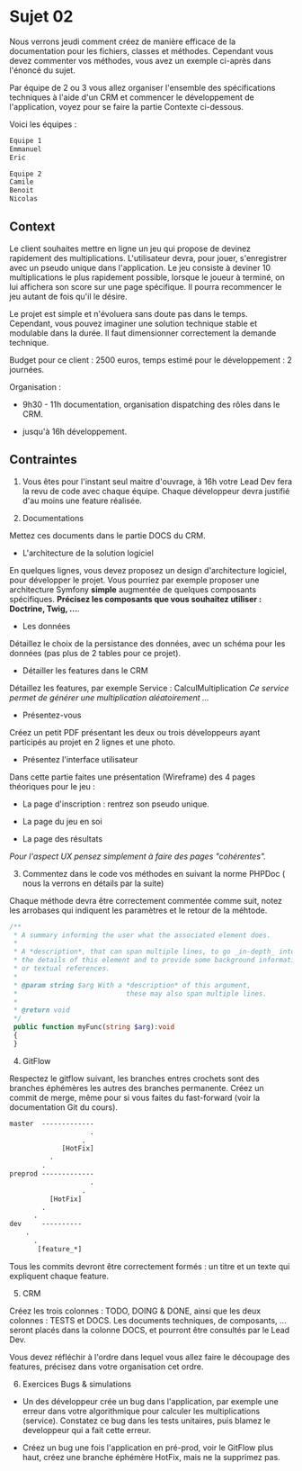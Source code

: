 # Sujet 02

Nous verrons jeudi comment créez de manière efficace de la documentation pour les fichiers, classes et méthodes. Cependant vous devez commenter vos méthodes, vous avez un exemple ci-après dans l'énoncé du sujet.

Par équipe de 2 ou 3 vous allez organiser l'ensemble des spécifications techniques à l'aide d'un CRM et commencer le développement de l'application, voyez pour se faire la partie Contexte ci-dessous.

Voici les équipes :

```txt
Equipe 1
Emmanuel
Eric

Equipe 2
Camile
Benoit
Nicolas
```

## Context

Le client souhaites mettre en ligne un jeu qui propose de devinez rapidement des multiplications. L'utilisateur devra, pour jouer, s'enregistrer avec un pseudo unique dans l'application. Le jeu consiste à deviner 10 multiplications le plus rapidement possible, lorsque le joueur à terminé, on lui affichera son score sur une page spécifique. Il pourra recommencer le jeu autant de fois qu'il le désire.

Le projet est simple et n'évoluera sans doute pas dans le temps. Cependant, vous pouvez imaginer une solution technique stable et modulable dans la durée. Il faut dimensionner correctement la demande technique.

Budget pour ce client : 2500 euros, temps estimé pour le développement : 2 journées.

Organisation :

- 9h30 - 11h documentation, organisation dispatching des rôles dans le CRM.

- jusqu'à 16h développement.

## Contraintes

1. Vous êtes pour l'instant seul maitre d'ouvrage, à 16h votre Lead Dev fera la revu de code avec chaque équipe. Chaque développeur devra justifié d'au moins une feature réalisée.

2. Documentations

Mettez ces documents dans le partie DOCS du CRM.

- L'architecture de la solution logiciel 

En quelques lignes, vous devez proposez un design d'architecture logiciel, pour développer le projet. Vous pourriez par exemple proposer une architecture Symfony **simple** augmentée de quelques composants spécifiques. **Précisez les composants que vous souhaitez utiliser : Doctrine, Twig, ...**. 

- Les données

Détaillez le choix de la persistance des données, avec un schéma pour les données (pas plus de 2 tables pour ce projet).

- Détailler les features dans le CRM

Détaillez les features, par exemple Service : CalculMultiplication
  _Ce service permet de générer une multiplication aléatoirement ..._

- Présentez-vous

Créez un petit PDF présentant les deux ou trois développeurs ayant participés au projet en 2 lignes et une photo.

- Présentez l'interface utilisateur

Dans cette partie faites une présentation (Wireframe) des 4 pages théoriques pour le jeu :

 * La page d'inscription : rentrez son pseudo unique.

 * La page du jeu en soi

 * La page des résultats

*Pour l'aspect UX pensez simplement à faire des pages "cohérentes".*

3. Commentez dans le code vos méthodes en suivant la norme PHPDoc ( nous la verrons en détails par la suite)

Chaque méthode devra être correctement commentée comme suit, notez les arrobases qui indiquent les paramètres et le retour de la méhtode.

```php
/**
 * A summary informing the user what the associated element does.
 *
 * A *description*, that can span multiple lines, to go _in-depth_ into
 * the details of this element and to provide some background information
 * or textual references.
 *
 * @param string $arg With a *description* of this argument,
 *                           these may also span multiple lines.
 *
 * @return void
 */
 public function myFunc(string $arg):void
 {
 }

```

4. GitFlow

Respectez le gitflow suivant, les branches entres crochets sont des branches éphémères les autres des branches permanente. Créez un commit de merge, même pour si vous faites du fast-forward (voir la documentation Git du cours).

```txt
master  -------------
                    .
                  .
             [HotFix]
          .
        .
preprod -------------
                    .
                  .
          [HotFix]
        .  
      .
dev     ----------
    .
      .
       [feature_*]
```

Tous les commits devront être correctement formés : un titre et un texte qui expliquent chaque feature.

5. CRM

Créez les trois colonnes : TODO, DOING & DONE, ainsi que les deux colonnes : TESTS et DOCS. Les documents techniques, de composants, ... seront placés dans la colonne DOCS, et pourront être consultés par le Lead Dev.

Vous devez réfléchir à l'ordre dans lequel vous allez faire le découpage des features, précisez dans votre organisation cet ordre.

6. Exercices Bugs & simulations

- Un des développeur crée un bug dans l'application, par exemple une erreur dans votre algorithmique pour calculer les multiplications (service). Constatez ce bug dans les tests unitaires, puis blamez le developpeur qui a fait cette erreur.

- Créez un bug une fois l'application en pré-prod, voir le GitFlow plus haut, créez une branche éphémère HotFix, mais ne la supprimez pas.
